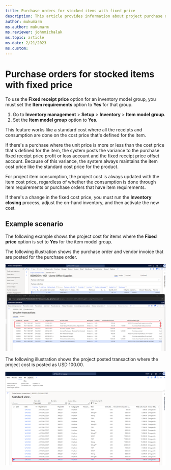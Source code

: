 ```yaml
---
title: Purchase orders for stocked items with fixed price
description: This article provides information about project purchase orders for stocked items with fixed price.
author: mukumarm
ms.author: mukumarm
ms.reviewer: johnmichalak
ms.topic: article
ms.date: 2/21/2023
ms.custom:
---
```


# Purchase orders for stocked items with fixed price

To use the **Fixed receipt price** option for an inventory model group, you must set the **Item requirements** option to **Yes** for that group.

1. Go to **Inventory management** \> **Setup** \> **Inventory** \> **Item model group**.
1. Set the **Item model group** option to **Yes**.

This feature works like a standard cost where all the receipts and consumption are done on the cost price that's defined for the item.

If there's a purchase where the unit price is more or less than the cost price that's defined for the item, the system posts the variance to the purchase fixed receipt price profit or loss account and the fixed receipt price offset account. Because of this variance, the system always maintains the item cost price like the standard cost price for the product.

For project item consumption, the project cost is always updated with the item cost price, regardless of whether the consumption is done through item requirements or purchase orders that have item requirements.

If there's a change in the fixed cost price, you must run the **Inventory closing** process, adjust the on-hand inventory, and then activate the new cost.

## Example scenario

The following example shows the project cost for items where the **Fixed price** option is set to **Yes** for the item model group.

The following illustration shows the purchase order and vendor invoice that are posted for the purchase order.

![Purchase order and vendor invoice.](media/STKFixedreceiptpricePO.png)

The following illustration shows the project posted transaction where the project cost is posted as USD 100.00.

![Project posted transactions.](media/STKFixedreceiptpricePostedTransactions.png)
